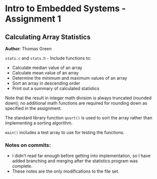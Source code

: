 # Intro to Embedded Systems - Assignment 1

## Calculating Array Statistics 

**Author**: Thomas Green

`stats.c` and `stats.h` - Include functions to:
- Calculate median value of an array
- Calculate mean value of an array
- Determine the minimum and maximum values of an array
- Sort an array in descending order
- Print out a summary of calculated statistics

Note that the result in integer math division is always truncated (rounded down); no additional math functions are required for rounding down as specified in the assignment.

The standard library function `qsort()` is used to sort the array rather than implementing a sorting algorithm.

`main()` includes a test array to use for testing the functions.

### Notes on commits:

- I didn't read far enough before getting into implementation, so I have added branching and merging after the statistics program was complete.
- These notes are the only modifications to the file set.
